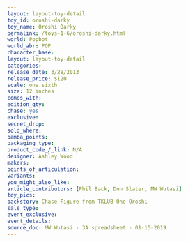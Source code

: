 ```yaml
---
layout: layout-toy-detail 
toy_id: oroshi-darky
toy_name: Oroshi Darky
permalink: /toys-1-6/oroshi-darky.html
world: Popbot
world_abr: POP
character_base: 
layout: layout-toy-detail
categories: 
release_date: 3/28/2013
release_price: $120 
scale: one sixth
size: 12 inches
comes_with: 
edition_qty: 
chase: yes
exclusive: 
secret_drop: 
sold_where: 
bamba_points: 
packaging_type: 
product_code_/_link: N/A
designer: Ashley Wood
makers: 
points_of_articulation: 
variants: 
you_might_also_like: 
article_contributors: [Phil Back, Don Slater, MW Wutasi]
toy_pics: 
backstory: Chase Figure from TKLUB One Oroshi
sale_type: 
event_exclusive: 
event_details: 
source_doc: MW Wutasi - 3A spreadsheet - 01-15-2019
---
```

